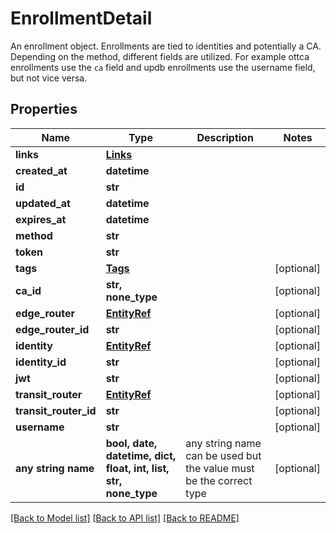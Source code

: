 # EnrollmentDetail

An enrollment object. Enrollments are tied to identities and potentially a CA. Depending on the method, different fields are utilized. For example ottca enrollments use the `ca` field and updb enrollments use the username field, but not vice versa. 

## Properties
Name | Type | Description | Notes
------------ | ------------- | ------------- | -------------
**links** | [**Links**](Links.md) |  | 
**created_at** | **datetime** |  | 
**id** | **str** |  | 
**updated_at** | **datetime** |  | 
**expires_at** | **datetime** |  | 
**method** | **str** |  | 
**token** | **str** |  | 
**tags** | [**Tags**](Tags.md) |  | [optional] 
**ca_id** | **str, none_type** |  | [optional] 
**edge_router** | [**EntityRef**](EntityRef.md) |  | [optional] 
**edge_router_id** | **str** |  | [optional] 
**identity** | [**EntityRef**](EntityRef.md) |  | [optional] 
**identity_id** | **str** |  | [optional] 
**jwt** | **str** |  | [optional] 
**transit_router** | [**EntityRef**](EntityRef.md) |  | [optional] 
**transit_router_id** | **str** |  | [optional] 
**username** | **str** |  | [optional] 
**any string name** | **bool, date, datetime, dict, float, int, list, str, none_type** | any string name can be used but the value must be the correct type | [optional]

[[Back to Model list]](../README.md#documentation-for-models) [[Back to API list]](../README.md#documentation-for-api-endpoints) [[Back to README]](../README.md)


